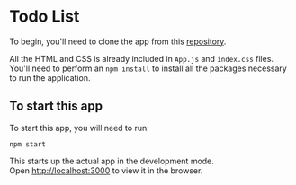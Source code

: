 # Todo List

To begin, you'll need to clone the app from this [repository](https://github.com/yuxinli915/Todo_List).

All the HTML and CSS is already included in `App.js` and `index.css` files. You'll need to perform an `npm install` to install all the packages necessary to run the application. 

## To start this app

To start this app, you will need to run:

`npm start`

This starts up the actual app in the development mode.<br>
Open [http://localhost:3000](http://localhost:3000) to view it in the browser.
